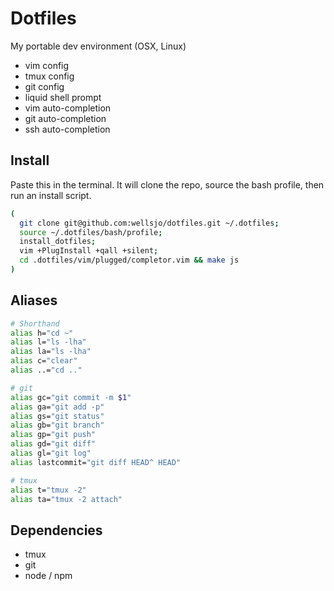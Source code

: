 # Dotfiles
My portable dev environment (OSX, Linux)
- vim config
- tmux config
- git config
- liquid shell prompt
- vim auto-completion
- git auto-completion
- ssh auto-completion

## Install
Paste this in the terminal. It will clone the repo, source the bash profile, then run an install script.
```bash
(
  git clone git@github.com:wellsjo/dotfiles.git ~/.dotfiles; 
  source ~/.dotfiles/bash/profile; 
  install_dotfiles; 
  vim +PlugInstall +qall +silent; 
  cd .dotfiles/vim/plugged/completor.vim && make js
)
```

## Aliases
```bash
# Shorthand
alias h="cd ~"
alias l="ls -lha"
alias la="ls -lha"
alias c="clear"
alias ..="cd .."

# git
alias gc="git commit -m $1"
alias ga="git add -p"
alias gs="git status"
alias gb="git branch"
alias gp="git push"
alias gd="git diff"
alias gl="git log"
alias lastcommit="git diff HEAD^ HEAD"

# tmux
alias t="tmux -2"
alias ta="tmux -2 attach"
```

## Dependencies
- tmux
- git
- node / npm
